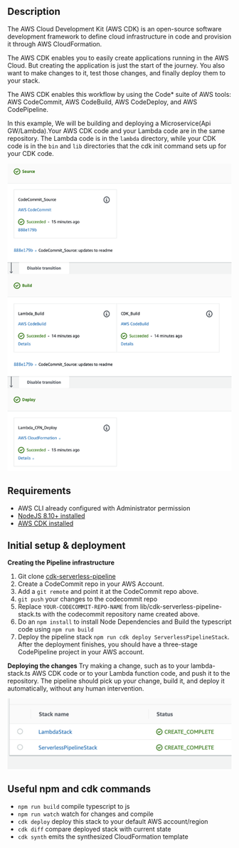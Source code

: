 ## Description
The AWS Cloud Development Kit (AWS CDK) is an open-source software development framework to define cloud infrastructure in code and provision it through AWS CloudFormation.

The AWS CDK enables you to easily create applications running in the AWS Cloud. But creating the application is just the start of the journey. You also want to make changes to it, test those changes, and finally deploy them to your stack. 

The AWS CDK enables this workflow by using the Code* suite of AWS tools: AWS CodeCommit, AWS CodeBuild, AWS CodeDeploy, and AWS CodePipeline.  

In this example, We will be building and deploying a Microservice(Api GW/Lambda).Your AWS CDK code and your Lambda code are in the same repository. 
The Lambda code is in the `lambda` directory, while your CDK code is in the `bin` and `lib` directories that the cdk init command sets up for your CDK code.

![Codepipeline](cdk_serverless_pipeline.png)


## Requirements
* AWS CLI already configured with Administrator permission
* [NodeJS 8.10+ installed](https://nodejs.org/en/download/)
* [AWS CDK installed](https://docs.aws.amazon.com/cdk/latest/guide/getting_started.html)


## Initial setup & deployment

**Creating the Pipeline infrastructure**
1. Git clone [cdk-serverless-pipeline](https://github.com/srihariph/cdk-serverless-pipeline.git)
2. Create a CodeCommit repo in your AWS Account. 
3. Add a `git remote` and point it at the CodeCommit repo above.
4. `git push` your changes to the codecommit repo
5. Replace `YOUR-CODECOMMIT-REPO-NAME` from lib/cdk-serverless-pipeline-stack.ts with the codecommit repository name created above.
6. Do an `npm install` to install Node Dependencies and Build the typescript code using `npm run build`
7. Deploy the pipeline stack `npm run cdk deploy ServerlessPipelineStack`. After the deployment finishes, you should have a three-stage CodePipeline project in your AWS account.




**Deploying the changes**
Try making a change, such as to your lambda-stack.ts AWS CDK code or to your Lambda function code, and push it to the repository. The pipeline should pick up your change, build it, and deploy it automatically, without any human intervention.

![Cloudformation](cdk_serverless_cf.png)

## Useful npm and cdk commands

 * `npm run build`   compile typescript to js
 * `npm run watch`   watch for changes and compile
 * `cdk deploy`      deploy this stack to your default AWS account/region
 * `cdk diff`        compare deployed stack with current state
 * `cdk synth`       emits the synthesized CloudFormation template
